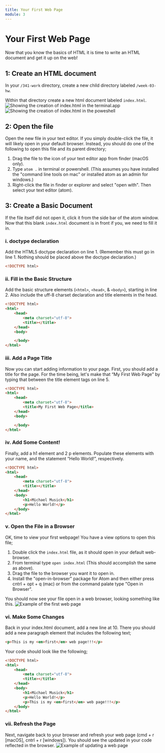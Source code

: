 ```yaml
---
title: Your First Web Page
module: 3
---
```

# Your First Web Page
Now that you know the basics of HTML it is time to write an HTML document and get it up on the web!

## 1: Create an HTML document
In your `/341-work` directory, create a new child directory labeled `/week-03-hw`.

Within that directory create a new html document labeled `index.html`.
![Showing the creation of index.html in the terminal.app](../imgs/addIndexHTML.png "Showing the creation of index.html in the terminal.app (macOS)")
![Showing the creation of index.html in the poweshell](../imgs/addIndexHTML_PC.png "Showing the creation of index.html in the PowerShell (windows)")

## 2: Open the file
Open the new file in your text editor. If you simply double-click the file, it will likely open in your default browser. Instead, you should do one of the following to open this file and its parent directory;

1. Drag the file to the icon of your text editor app from finder (macOS only).
2. Type `atom .` in terminal or powershell. (This assumes you have installed the "command line tools on mac" or installed atom as an admin for windows.)
3. Right-click the file in finder or explorer and select "open with". Then select your text editor (atom).

## 3: Create a Basic Document
If the file itself did not open it, click it from the side bar of the atom window. Now that this blank `index.html` document is in front if you, we need to fill it in.

### i. doctype declaration
Add the HTML5 doctype declaration on line 1. (Remember this must go in line 1. Nothing should be placed above the doctype declaration.)

```html
<!DOCTYPE html>
```

### ii.  Fill in the Basic Structure
Add the basic structure elements (`<html>`, `<head>`, & `<body>`), starting in line 2. Also include the uff-8 charset declaration and title elements in the head.

``` html
<!DOCTYPE html>
<html>
    <head>
        <meta charset="utf-8">
        <title></title>
    </head>
    <body>

    </body>
</html>
```

### iii. Add a Page Title
Now you can start adding information to your page. First, you should add a title for the page. For the time being, let's make that “My First Web Page” by typing that between the title element tags on line 5.

``` html
<!DOCTYPE html>
<html>
    <head>
        <meta charset="utf-8">
        <title>My First Web Page</title>
    </head>
    <body>

    </body>
</html>
```

### iv. Add Some Content!
Finally, add a h1 element and 2 p elements. Populate these elements with your name, and the statement “Hello World!”, respectively.

``` html
<!DOCTYPE html>
<html>
    <head>
        <meta charset="utf-8">
        <title></title>
    </head>
    <body>
        <h1>Michael Musick</h1>
        <p>Hello World!</p>
    </body>
</html>
```

### v. Open the File in a Browser
OK, time to view your first webpage! You have a view options to open this file;

1. Double click the `index.html` file, as it should open in your default web-browser.
2. From terminal type `open index.html` (This should accomplish the same as above).
3. Drag the file to the browser you want it to open in.
4. Install the "open-in-browser" package for Atom and then either press cntrl + opt + q (mac) or from the command palate type "Open in Browser".

You should now see your file open in a web browser, looking something like this.
![Example of the first web page](../imgs/firstWebPage.png)

### vi. Make Some Changes
Back in your index.html document, add a new line at 10. There you should add a new paragraph element that includes the following text;

``` html
<p>This is my <em>first</em> web page!!!</p>
```


Your code should look like the following;

``` html
<!DOCTYPE html>
<html>
    <head>
        <meta charset="utf-8">
        <title></title>
    </head>
    <body>
        <h1>Michael Musick</h1>
        <p>Hello World!</p>
        <p>This is my <em>first</em> web page!!!</p>
    </body>
</html>
```

### vii. Refresh the Page
Next, navigate back to your browser and refresh your web page (cmd + r [macOS], cntrl + r [windows]). You should see the updated in your code reflected in the browser.
![Example of updating a web page](../imgs/firstWebPage2.png)
